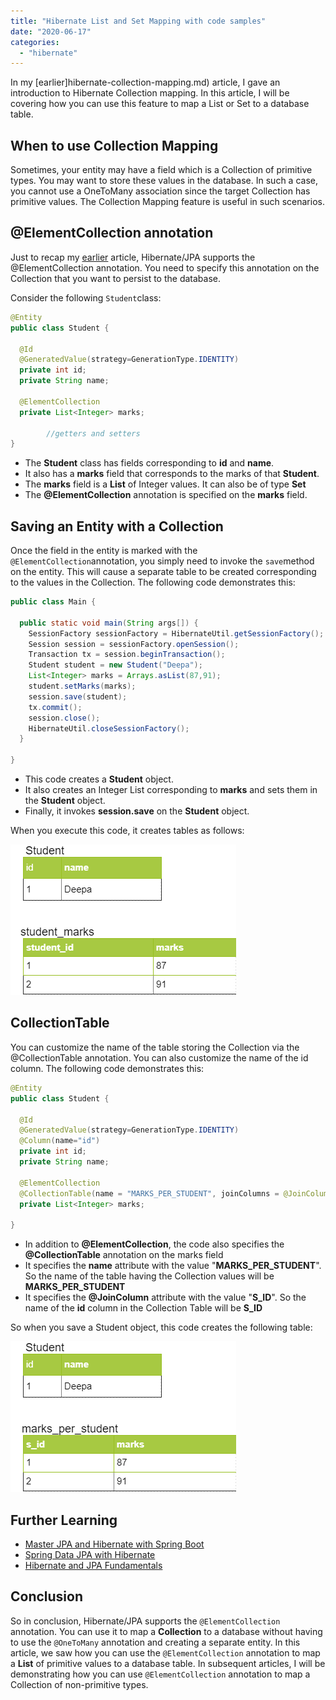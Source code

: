 ```yaml
---
title: "Hibernate List and Set Mapping with code samples"
date: "2020-06-17"
categories: 
  - "hibernate"
---
```


In my [earlier]hibernate-collection-mapping.md) article, I gave an introduction to Hibernate Collection mapping. In this article, I will be covering how you can use this feature to map a List or Set to a database table.

## When to use Collection Mapping

Sometimes, your entity may have a field which is a Collection of primitive types. You may want to store these values in the database. In such a case, you cannot use a OneToMany association since the target Collection has primitive values. The Collection Mapping feature is useful in such scenarios.

## @ElementCollection annotation

Just to recap my [earlier](hibernate-collection-mapping.md) article, Hibernate/JPA supports the @ElementCollection annotation. You need to specify this annotation on the Collection that you want to persist to the database.

Consider the following `Student`class:

```java
@Entity
public class Student {
  
  @Id
  @GeneratedValue(strategy=GenerationType.IDENTITY)
  private int id;
  private String name;
  
  @ElementCollection
  private List<Integer> marks;

        //getters and setters
}


```

- The **Student** class has fields corresponding to **id** and **name**.
- It also has a **marks** field that corresponds to the marks of that **Student**.
- The **marks** field is a **List** of Integer values. It can also be of type **Set**
- The **@ElementCollection** annotation is specified on the **marks** field.

## Saving an Entity with a Collection

Once the field in the entity is marked with the `@ElementCollection`annotation, you simply need to invoke the `save`method on the entity. This will cause a separate table to be created corresponding to the values in the Collection. The following code demonstrates this:

```java
public class Main {

  public static void main(String args[]) {
    SessionFactory sessionFactory = HibernateUtil.getSessionFactory();
    Session session = sessionFactory.openSession();
    Transaction tx = session.beginTransaction();
    Student student = new Student("Deepa");
    List<Integer> marks = Arrays.asList(87,91);
    student.setMarks(marks);
    session.save(student);
    tx.commit();
    session.close();
    HibernateUtil.closeSessionFactory();
  }

}
```

- This code creates a **Student** object.
- It also creates an Integer List corresponding to **marks** and sets them in the **Student** object.
- Finally, it invokes **session.save** on the **Student** object.

When you execute this code, it creates tables as follows:

[![](images/hibernate-list-mapping/CollectionMappingTable-1.png)](https://learnjava.co.in/wp-content/uploads/2020/06/CollectionMappingTable-1.png)

## CollectionTable

You can customize the name of the table storing the Collection via the @CollectionTable annotation. You can also customize the name of the id column. The following code demonstrates this:

```java
@Entity
public class Student {
  
  @Id
  @GeneratedValue(strategy=GenerationType.IDENTITY)
  @Column(name="id")
  private int id;
  private String name;
  
  @ElementCollection
  @CollectionTable(name = "MARKS_PER_STUDENT", joinColumns = @JoinColumn(name = "S_ID"))
  private List<Integer> marks;

}
```

- In addition to **@ElementCollection**, the code also specifies the **@CollectionTable** annotation on the marks field
- It specifies the **name** attribute with the value "**MARKS\_PER\_STUDENT**". So the name of the table having the Collection values will be **MARKS\_PER\_STUDENT**
- It specifies the **@JoinColumn** attribute with the value "**S\_ID**". So the name of the **id** column in the Collection Table will be **S\_ID**

So when you save a Student object, this code creates the following table:

[![](images/hibernate-list-mapping/CollectionMappingCollectionTable.png)](https://learnjava.co.in/wp-content/uploads/2020/06/CollectionMappingCollectionTable.png)

## Further Learning

- [Master JPA and Hibernate with Spring Boot](https://click.linksynergy.com/deeplink?id=MnzIZAZNE5Y&mid=39197&murl=https%3A%2F%2Fwww.udemy.com%2Fcourse%2Fhibernate-jpa-tutorial-for-beginners-in-100-steps%2F) 
- [Spring Data JPA with Hibernate](https://click.linksynergy.com/deeplink?id=MnzIZAZNE5Y&mid=39197&murl=https%3A%2F%2Fwww.udemy.com%2Fcourse%2Fspring-data-jpa-using-hibernate%2F) 
- [Hibernate and JPA Fundamentals](https://click.linksynergy.com/deeplink?id=MnzIZAZNE5Y&mid=39197&murl=https%3A%2F%2Fwww.udemy.com%2Fcourse%2Fhibernate-and-java-persistence-api-jpa-fundamentals%2F)

## Conclusion

So in conclusion, Hibernate/JPA supports the `@ElementCollection` annotation. You can use it to map a **Collection** to a database without having to use the `@OneToMany` annotation and creating a separate entity. In this article, we saw how you can use the `@ElementCollection` annotation to map a **List** of primitive values to a database table. In subsequent articles, I will be demonstrating how you can use `@ElementCollection` annotation to map a Collection of non-primitive types.
